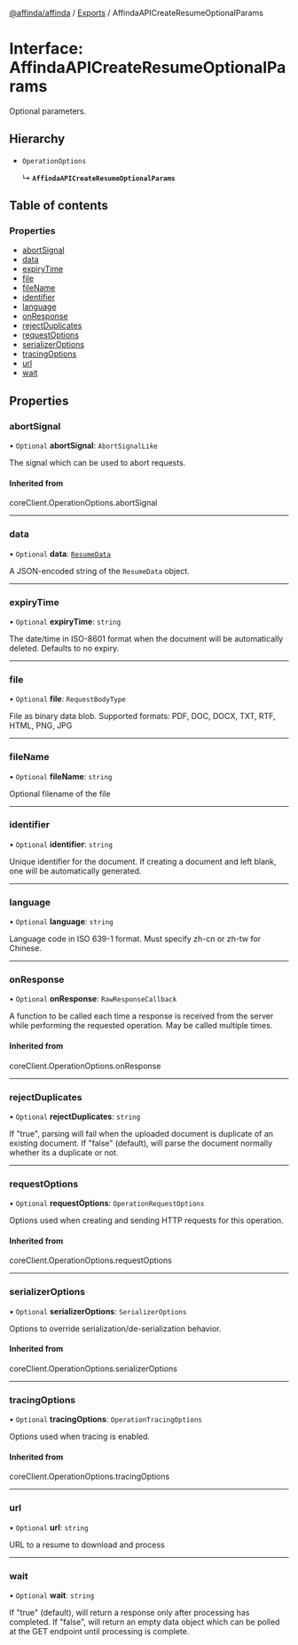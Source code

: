 [@affinda/affinda](../README.md) / [Exports](../modules.md) / AffindaAPICreateResumeOptionalParams

# Interface: AffindaAPICreateResumeOptionalParams

Optional parameters.

## Hierarchy

- `OperationOptions`

  ↳ **`AffindaAPICreateResumeOptionalParams`**

## Table of contents

### Properties

- [abortSignal](AffindaAPICreateResumeOptionalParams.md#abortsignal)
- [data](AffindaAPICreateResumeOptionalParams.md#data)
- [expiryTime](AffindaAPICreateResumeOptionalParams.md#expirytime)
- [file](AffindaAPICreateResumeOptionalParams.md#file)
- [fileName](AffindaAPICreateResumeOptionalParams.md#filename)
- [identifier](AffindaAPICreateResumeOptionalParams.md#identifier)
- [language](AffindaAPICreateResumeOptionalParams.md#language)
- [onResponse](AffindaAPICreateResumeOptionalParams.md#onresponse)
- [rejectDuplicates](AffindaAPICreateResumeOptionalParams.md#rejectduplicates)
- [requestOptions](AffindaAPICreateResumeOptionalParams.md#requestoptions)
- [serializerOptions](AffindaAPICreateResumeOptionalParams.md#serializeroptions)
- [tracingOptions](AffindaAPICreateResumeOptionalParams.md#tracingoptions)
- [url](AffindaAPICreateResumeOptionalParams.md#url)
- [wait](AffindaAPICreateResumeOptionalParams.md#wait)

## Properties

### abortSignal

• `Optional` **abortSignal**: `AbortSignalLike`

The signal which can be used to abort requests.

#### Inherited from

coreClient.OperationOptions.abortSignal

___

### data

• `Optional` **data**: [`ResumeData`](ResumeData.md)

A JSON-encoded string of the `ResumeData` object.

___

### expiryTime

• `Optional` **expiryTime**: `string`

The date/time in ISO-8601 format when the document will be automatically deleted.  Defaults to no expiry.

___

### file

• `Optional` **file**: `RequestBodyType`

File as binary data blob. Supported formats: PDF, DOC, DOCX, TXT, RTF, HTML, PNG, JPG

___

### fileName

• `Optional` **fileName**: `string`

Optional filename of the file

___

### identifier

• `Optional` **identifier**: `string`

Unique identifier for the document. If creating a document and left blank, one will be automatically generated.

___

### language

• `Optional` **language**: `string`

Language code in ISO 639-1 format. Must specify zh-cn or zh-tw for Chinese.

___

### onResponse

• `Optional` **onResponse**: `RawResponseCallback`

A function to be called each time a response is received from the server
while performing the requested operation.
May be called multiple times.

#### Inherited from

coreClient.OperationOptions.onResponse

___

### rejectDuplicates

• `Optional` **rejectDuplicates**: `string`

If "true", parsing will fail when the uploaded document is duplicate of an existing document. If "false" (default), will parse the document normally whether its a duplicate or not.

___

### requestOptions

• `Optional` **requestOptions**: `OperationRequestOptions`

Options used when creating and sending HTTP requests for this operation.

#### Inherited from

coreClient.OperationOptions.requestOptions

___

### serializerOptions

• `Optional` **serializerOptions**: `SerializerOptions`

Options to override serialization/de-serialization behavior.

#### Inherited from

coreClient.OperationOptions.serializerOptions

___

### tracingOptions

• `Optional` **tracingOptions**: `OperationTracingOptions`

Options used when tracing is enabled.

#### Inherited from

coreClient.OperationOptions.tracingOptions

___

### url

• `Optional` **url**: `string`

URL to a resume to download and process

___

### wait

• `Optional` **wait**: `string`

If "true" (default), will return a response only after processing has completed. If "false", will return an empty data object which can be polled at the GET endpoint until processing is complete.
